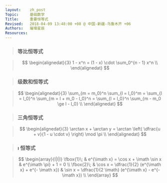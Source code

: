```yaml
---
layout:    zh_post
Topic:     基础数学
Title:     重要恒等式
Revised:   2018-04-09 13:48:00 +08 @ 中国-新疆-乌鲁木齐 +06
Authors:   璀璨星辰
Resources:
---
```


> ### 等比恒等式

> $$
> \begin{alignedat}{3}
> 1 - x^n = (1 - x) \cdot \sum_0^{n - 1} x^n \\
> \end{alignedat}
> $$
>

> ### 级数和恒等式

> $$
> \begin{alignedat}{3}
> \sum_{m = m_0}^n \sum_{l = l_0}^m = \sum_{l = l_0}^n \sum_{m = l + m_0 - l_0}^n = \sum_{l = l_0}^n \sum_{m - m_0 \ge l - l_0} \\
> \end{alignedat}
> $$
>

> ### 三角恒等式

> $$
> \begin{alignedat}{3}
> \arctan x + \arctan y = \arctan \left( \dfrac{u + v}{1 - u  \cdot v} \right) \mod \pi \\
> \end{alignedat}
> $$
>

> ### $\imath$ 恒等式

> $$
> \begin{array}{l|l|l}
> \fbox{1}\; & e^{\imath x} = \cos x + \imath \sin x                 & e^{\imath \pi} + 1 = 0 \\
> \fbox{2}\; & \cos x = \dfrac{1}{2} (e^{\imath x} + e^{- \imath x}) & \sin x = \dfrac{1}{2 \imath} (e^{\imath x} - e^{- \imath x}) \\
> \end{array}
> $$
>

